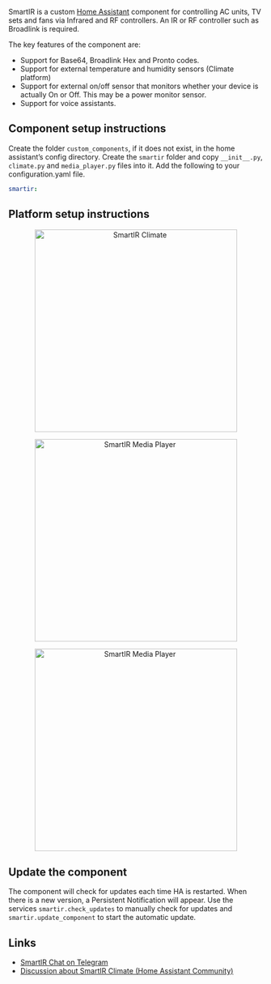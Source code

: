 SmartIR is a custom [Home Assistant](https://www.home-assistant.io/) component for controlling AC units, TV sets and fans via Infrared and RF controllers. An IR or RF controller such as Broadlink is required.

The key features of the component are:
* Support for Base64, Broadlink Hex and Pronto codes.
* Support for external temperature and humidity sensors (Climate platform)
* Support for external on/off sensor that monitors whether your device is actually On or Off. This may be a power monitor sensor.
* Support for voice assistants.

## **Component setup instructions**
Create the folder `custom_components`, if it does not exist, in the home assistant’s config directory. Create the `smartir` folder and copy `__init__.py`, ` climate.py` and `media_player.py` files into it.
Add the following to your configuration.yaml file.
```yaml
smartir:
```

## **Platform setup instructions**
<p align="center">
  <a href="Docs/CLIMATE.md"><img src="http://www.tooltip.gr/github_assets/smartir_climate.png" width="400" alt="SmartIR Climate"></a>
</p>

<p align="center">
  <a href="Docs/MEDIA_PLAYER.md"><img src="http://www.tooltip.gr/github_assets/smartir_mediaplayer.png" width="400" alt="SmartIR Media Player"></a>
</p>

<p align="center">
  <a href="Docs/FAN.md"><img src="http://www.tooltip.gr/github_assets/smartir_fan.png" width="400" alt="SmartIR Media Player"></a>
</p>

## **Update the component**
The component will check for updates each time HA is restarted. When there is a new version, a Persistent Notification will appear.
Use the services `smartir.check_updates` to manually check for updates and `smartir.update_component` to start the automatic update.

## Links
* [SmartIR Chat on Telegram](https://t.me/smartHomeHub)
* [Discussion about SmartIR Climate (Home Assistant Community)](https://community.home-assistant.io/t/smartir-climate-component/)
